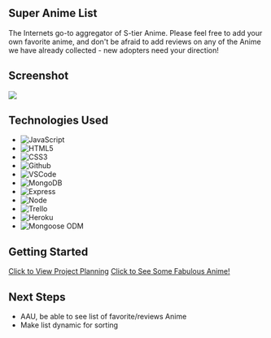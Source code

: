 ## Super Anime List

The Internets go-to aggregator of S-tier Anime. Please feel free to add your own favorite anime, and don't be afraid to add reviews on any of the Anime we have already collected - new adopters need your direction! 

## Screenshot

<img src="https://i.imgur.com/E7MvnbK.png">

## Technologies Used

- ![JavaScript](https://img.shields.io/badge/-JavaScript-05122A?style=flat&logo=javascript)
- ![HTML5](https://img.shields.io/badge/-HTML5-05122A?style=flat&logo=html5)
- ![CSS3](https://img.shields.io/badge/-CSS-05122A?style=flat&logo=css3)
- ![Github](https://img.shields.io/badge/-GitHub-05122A?style=flat&logo=github)
- ![VSCode](https://img.shields.io/badge/-VS_Code-05122A?style=flat&logo=visualstudio)
- ![MongoDB](https://img.shields.io/badge/-MongoDB-05122A?style=flat&logo=mongodb)
- ![Express](https://img.shields.io/badge/-Express-05122A?style=flat&logo=express)
- ![Node](https://img.shields.io/badge/-Node.js-05122A?style=flat&logo=node.js)
- ![Trello](https://img.shields.io/badge/-Trello-05122A?style=flat&logo=trello)
- ![Heroku](https://img.shields.io/badge/-Heroku-05122A?style=flat&logo=heroku)
- ![Mongoose ODM](https://img.shields.io/badge/-Mongoose_ODM-05122A?style=flat&logo=mongodb)

## Getting Started

[Click to View Project Planning](https://trello.com/b/rlN5hWDd/nicodrose-project-2)
[Click to See Some Fabulous Anime!](https://super-anime-list-4e678ec34e1a.herokuapp.com/)

## Next Steps

- AAU, be able to see list of favorite/reviews Anime
- Make list dynamic for sorting